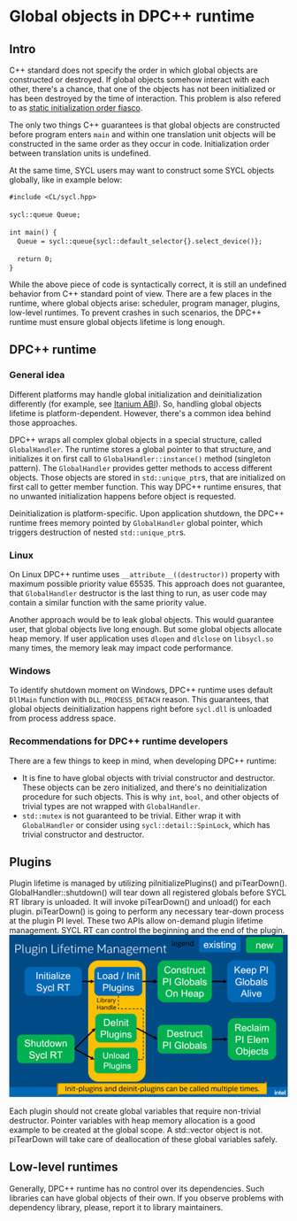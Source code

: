 # Global objects in DPC++ runtime

## Intro

C++ standard does not specify the order in which global objects are constructed
or destroyed. If global objects somehow interact with each other, there's a
chance, that one of the objects has not been initialized or has been destroyed
by the time of interaction. This problem is also refered to as 
[static initialization order fiasco].

The only two things C++ guarantees is that global objects are constructed before
program enters `main` and within one translation unit objects will be 
constructed in the same order as they occur in code. Initialization order 
between translation units is undefined.

At the same time, SYCL users may want to construct some SYCL objects globally,
like in example below:

```
#include <CL/sycl.hpp>

sycl::queue Queue;

int main() {
  Queue = sycl::queue{sycl::default_selector{}.select_device()};

  return 0;
}
```

While the above piece of code is syntactically correct, it is still an undefined
behavior from C++ standard point of view. There are a few places in the runtime,
where global objects arise: scheduler, program manager, plugins, low-level
runtimes. To prevent crashes in such scenarios, the DPC++ runtime must ensure
global objects lifetime is long enough.

## DPC++ runtime

### General idea

Different platforms may handle global initialization and deinitialization
differently (for example, see [Itanium ABI]). So, handling global objects
lifetime is platform-dependent. However, there's a common idea behind those
approaches.

DPC++ wraps all complex global objects in a special structure, called 
`GlobalHandler`. The runtime stores a global pointer to that structure, and
initializes it on first call to `GlobalHandler::instance()` method (singleton
pattern). The `GlobalHandler` provides getter methods to access different
objects. Those objects are stored in `std::unique_ptr`s, that are initialized
on first call to getter member function. This way DPC++ runtime ensures, that
no unwanted initialization happens before object is requested.

Deinitialization is platform-specific. Upon application shutdown, the DPC++
runtime frees memory pointed by `GlobalHandler` global pointer, which triggers
destruction of nested `std::unique_ptr`s.

### Linux

On Linux DPC++ runtime uses `__attribute__((destructor))` property with maximum
possible priority value 65535. This approach does not guarantee, that
`GlobalHandler` destructor is the last thing to run, as user code may contain
a similar function with the same priority value.

Another approach would be to leak global objects. This would guarantee user,
that global objects live long enough. But some global objects allocate heap
memory. If user application uses `dlopen` and `dlclose` on `libsycl.so` many
times, the memory leak may impact code performance.

### Windows

To identify shutdown moment on Windows, DPC++ runtime uses default `DllMain`
function with `DLL_PROCESS_DETACH` reason. This guarantees, that global objects
deinitialization happens right before `sycl.dll` is unloaded from process
address space.

### Recommendations for DPC++ runtime developers

There are a few things to keep in mind, when developing DPC++ runtime:

- It is fine to have global objects with trivial constructor and destructor.
These objects can be zero initialized, and there's no deinitialization procedure
for such objects. This is why `int`, `bool`, and other objects of trivial types
are not wrapped with `GlobalHandler`.
- `std::mutex` is not guaranteed to be trivial. Either wrap it with
`GlobalHandler` or consider using `sycl::detail::SpinLock`, which has trivial
constructor and destructor.

## Plugins

Plugin lifetime is managed by utilizing piInitializePlugins() and piTearDown().
GlobalHandler::shutdown() will tear down all registered globals before SYCL RT
library is unloaded. It will invoke piTearDown() and unload() for each
plugin. piTearDown() is going to perform any necessary tear-down process at the
plugin PI level. These two APIs allow on-demand plugin lifetime management. SYCL
RT can control the beginning and the end of the plugin. 
![](images/plugin-lifetime.png)

Each plugin should not create global variables that require non-trivial
destructor. Pointer variables with heap memory allocation is a good example
to be created at the global scope. A std::vector object is not. piTearDown
will take care of deallocation of these global variables safely.

## Low-level runtimes

Generally, DPC++ runtime has no control over its dependencies. Such libraries
can have global objects of their own. If you observe problems with dependency
library, please, report it to library maintainers.

[static initialization order fiasco]: https://isocpp.org/wiki/faq/ctors#static-init-order
[Itanium ABI]: https://itanium-cxx-abi.github.io/cxx-abi/abi.html#dso-dtor
